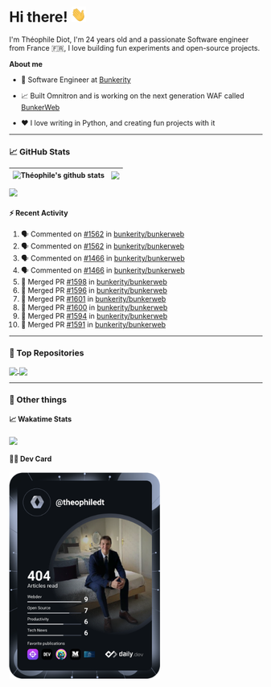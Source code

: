 # Hi there! <img src="./wave.gif" width="30px" height="30px" />

I'm Théophile Diot, I'm 24 years old and a passionate Software engineer from France 🇫🇷, I love building fun experiments and open-source projects.

**About me**

- 💼 Software Engineer at [Bunkerity](https://www.bunkerity.com/)

- 📈 Built Omnitron and is working on the next generation WAF called [BunkerWeb](https://www.bunkerweb.io)

- ❤️ I love writing in Python, and creating fun projects with it

---

### 📈 GitHub Stats

| <img align="center" src="https://github-readme-stats.vercel.app/api?username=TheophileDiot&show_icons=true&include_all_commits=true&theme=algolia&hide_border=true&rank_icon=github" alt="Théophile's github stats" /> | <img align="center" src="https://github-readme-stats.vercel.app/api/top-langs/?username=TheophileDiot&layout=compact&theme=algolia&hide_border=true" /> |
| ---------------------------------------------------------------------------------------------------------------------------------------------------------------------------------------------------------------------- | ------------------------------------------------------------------------------------------------------------------------------------------------------- |

![](https://github-readme-activity-graph.vercel.app/graph?username=TheophileDiot&theme=tokyo-night)

#### :zap: Recent Activity

<!--START_SECTION:activity-->
1. 🗣 Commented on [#1562](https://github.com/bunkerity/bunkerweb/issues/1562#issuecomment-2435231243) in [bunkerity/bunkerweb](https://github.com/bunkerity/bunkerweb)
2. 🗣 Commented on [#1562](https://github.com/bunkerity/bunkerweb/issues/1562#issuecomment-2434699546) in [bunkerity/bunkerweb](https://github.com/bunkerity/bunkerweb)
3. 🗣 Commented on [#1466](https://github.com/bunkerity/bunkerweb/issues/1466#issuecomment-2429245001) in [bunkerity/bunkerweb](https://github.com/bunkerity/bunkerweb)
4. 🗣 Commented on [#1466](https://github.com/bunkerity/bunkerweb/issues/1466#issuecomment-2429025534) in [bunkerity/bunkerweb](https://github.com/bunkerity/bunkerweb)
5. 🎉 Merged PR [#1598](https://github.com/bunkerity/bunkerweb/pull/1598) in [bunkerity/bunkerweb](https://github.com/bunkerity/bunkerweb)
6. 🎉 Merged PR [#1596](https://github.com/bunkerity/bunkerweb/pull/1596) in [bunkerity/bunkerweb](https://github.com/bunkerity/bunkerweb)
7. 🎉 Merged PR [#1601](https://github.com/bunkerity/bunkerweb/pull/1601) in [bunkerity/bunkerweb](https://github.com/bunkerity/bunkerweb)
8. 🎉 Merged PR [#1600](https://github.com/bunkerity/bunkerweb/pull/1600) in [bunkerity/bunkerweb](https://github.com/bunkerity/bunkerweb)
9. 🎉 Merged PR [#1594](https://github.com/bunkerity/bunkerweb/pull/1594) in [bunkerity/bunkerweb](https://github.com/bunkerity/bunkerweb)
10. 🎉 Merged PR [#1591](https://github.com/bunkerity/bunkerweb/pull/1591) in [bunkerity/bunkerweb](https://github.com/bunkerity/bunkerweb)
<!--END_SECTION:activity-->

---

### 🔧 Top Repositories

<a href="https://github.com/bunkerity/bunkerweb">
  <img align="center" src="https://github-readme-stats.vercel.app/api/pin/?username=Bunkerity&repo=bunkerweb&theme=algolia" />
</a>
<a href="https://github.com/TheophileDiot/Omnitron">
  <img align="center" src="https://github-readme-stats.vercel.app/api/pin/?username=TheophileDiot&repo=Omnitron&theme=algolia" />
</a>

---

### 🎉 Other things

#### 📈 Wakatime Stats

<a href="https://wakatime.com/@theophile_bunkerity">
  <img align="center" src="https://github-readme-stats.vercel.app/api/wakatime?username=3aa5ce41-c253-43d9-8441-a721e446a45f&layout=compact&theme=algolia" />
</a>

#### 👨‍💻 Dev Card

<a href="https://app.daily.dev/TheophileDt">
  <img src="./devcard.svg" width="300" alt="Théophile Diot's Dev Card"/>
</a>
